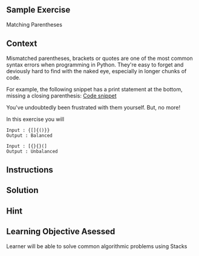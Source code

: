 ## Sample Exercise
Matching Parentheses

## Context
Mismatched parentheses, brackets or quotes are one of the most common syntax errors when programming in Python. They're easy to forget and deviously hard to find with the naked eye, especially in longer chunks of code. 

For example, the following snippet has a print statement at the bottom, missing a closing parenthesis:
[Code snippet](img/missingParenthesis.png)

You've undoubtedly been frustrated with them yourself. But, no more!

In this exercise you will

```
Input : {[]{()}}
Output : Balanced

Input : [{}{}(]
Output : Unbalanced
```


## Instructions

## Solution

## Hint

## Learning Objective Asessed
Learner will be able to solve common algorithmic problems using Stacks
